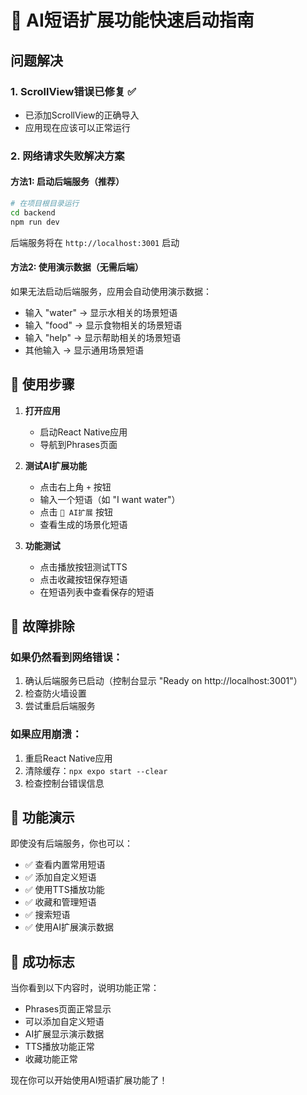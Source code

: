 # 🚀 AI短语扩展功能快速启动指南

## 问题解决

### 1. ScrollView错误已修复 ✅
- 已添加ScrollView的正确导入
- 应用现在应该可以正常运行

### 2. 网络请求失败解决方案

#### 方法1: 启动后端服务（推荐）
```bash
# 在项目根目录运行
cd backend
npm run dev
```

后端服务将在 `http://localhost:3001` 启动

#### 方法2: 使用演示数据（无需后端）
如果无法启动后端服务，应用会自动使用演示数据：
- 输入 "water" → 显示水相关的场景短语
- 输入 "food" → 显示食物相关的场景短语  
- 输入 "help" → 显示帮助相关的场景短语
- 其他输入 → 显示通用场景短语

## 🎯 使用步骤

1. **打开应用**
   - 启动React Native应用
   - 导航到Phrases页面

2. **测试AI扩展功能**
   - 点击右上角 `+` 按钮
   - 输入一个短语（如 "I want water"）
   - 点击 `🤖 AI扩展` 按钮
   - 查看生成的场景化短语

3. **功能测试**
   - 点击播放按钮测试TTS
   - 点击收藏按钮保存短语
   - 在短语列表中查看保存的短语

## 🔧 故障排除

### 如果仍然看到网络错误：
1. 确认后端服务已启动（控制台显示 "Ready on http://localhost:3001"）
2. 检查防火墙设置
3. 尝试重启后端服务

### 如果应用崩溃：
1. 重启React Native应用
2. 清除缓存：`npx expo start --clear`
3. 检查控制台错误信息

## 📱 功能演示

即使没有后端服务，你也可以：
- ✅ 查看内置常用短语
- ✅ 添加自定义短语
- ✅ 使用TTS播放功能
- ✅ 收藏和管理短语
- ✅ 搜索短语
- ✅ 使用AI扩展演示数据

## 🎉 成功标志

当你看到以下内容时，说明功能正常：
- Phrases页面正常显示
- 可以添加自定义短语
- AI扩展显示演示数据
- TTS播放功能正常
- 收藏功能正常

现在你可以开始使用AI短语扩展功能了！
